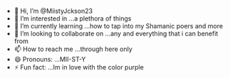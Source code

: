 - 👋 Hi, I’m @MiistyJckson23
- 👀 I’m interested in ...a plethora of things
- 🌱 I’m currently learning ...how to tap into my Shamanic poers and more
- 💞️ I’m looking to collaborate on ...any and everything that i can benefit from
- 📫 How to reach me ...through here only
- 😄 Pronouns: ...MII-ST-Y
- ⚡ Fun fact: ...Im in love with the color purple

<!---
MiistyJckson23/MiistyJckson23 is a ✨ special ✨ repository because its `README.md` (this file) appears on your GitHub profile.
You can click the Preview link to take a look at your changes.
--->
